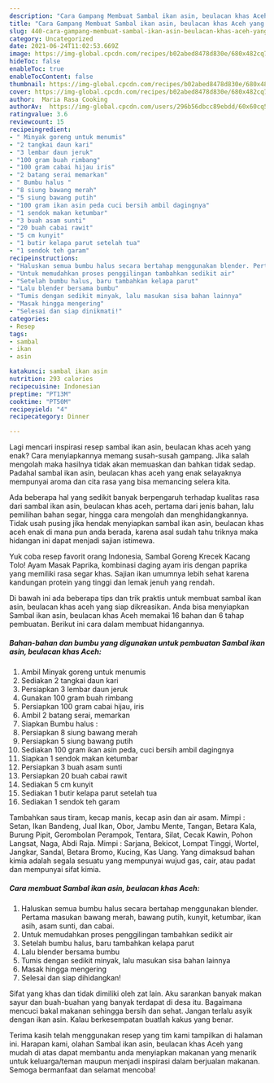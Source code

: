 ```yaml
---
description: "Cara Gampang Membuat Sambal ikan asin, beulacan khas Aceh yang Enak Banget"
title: "Cara Gampang Membuat Sambal ikan asin, beulacan khas Aceh yang Enak Banget"
slug: 440-cara-gampang-membuat-sambal-ikan-asin-beulacan-khas-aceh-yang-enak-banget
category: Uncategorized
date: 2021-06-24T11:02:53.669Z
image: https://img-global.cpcdn.com/recipes/b02abed8478d830e/680x482cq70/sambal-ikan-asin-beulacan-khas-aceh-foto-resep-utama.jpg
hideToc: false
enableToc: true
enableTocContent: false
thumbnail: https://img-global.cpcdn.com/recipes/b02abed8478d830e/680x482cq70/sambal-ikan-asin-beulacan-khas-aceh-foto-resep-utama.jpg
cover: https://img-global.cpcdn.com/recipes/b02abed8478d830e/680x482cq70/sambal-ikan-asin-beulacan-khas-aceh-foto-resep-utama.jpg
author:  Maria Rasa Cooking
authorAv:  https://img-global.cpcdn.com/users/296b56dbcc89ebdd/60x60cq50/avatar.jpg
ratingvalue: 3.6
reviewcount: 15
recipeingredient:
- " Minyak goreng untuk menumis"
- "2 tangkai daun kari"
- "3 lembar daun jeruk"
- "100 gram buah rimbang"
- "100 gram cabai hijau iris"
- "2 batang serai memarkan"
- " Bumbu halus "
- "8 siung bawang merah"
- "5 siung bawang putih"
- "100 gram ikan asin peda cuci bersih ambil dagingnya"
- "1 sendok makan ketumbar"
- "3 buah asam sunti"
- "20 buah cabai rawit"
- "5 cm kunyit"
- "1 butir kelapa parut setelah tua"
- "1 sendok teh garam"
recipeinstructions:
- "Haluskan semua bumbu halus secara bertahap menggunakan blender. Pertama masukan bawang merah, bawang putih, kunyit, ketumbar, ikan asih, asam sunti, dan cabai."
- "Untuk memudahkan proses penggilingan tambahkan sedikit air"
- "Setelah bumbu halus, baru tambahkan kelapa parut"
- "Lalu blender bersama bumbu"
- "Tumis dengan sedikit minyak, lalu masukan sisa bahan lainnya"
- "Masak hingga mengering"
- "Selesai dan siap dinikmati!"
categories:
- Resep
tags:
- sambal
- ikan
- asin

katakunci: sambal ikan asin 
nutrition: 293 calories
recipecuisine: Indonesian
preptime: "PT13M"
cooktime: "PT50M"
recipeyield: "4"
recipecategory: Dinner

---
```



Lagi mencari inspirasi resep sambal ikan asin, beulacan khas aceh yang enak? Cara menyiapkannya memang susah-susah gampang. Jika salah mengolah maka hasilnya tidak akan memuaskan dan bahkan tidak sedap. Padahal sambal ikan asin, beulacan khas aceh yang enak selayaknya mempunyai aroma dan cita rasa yang bisa memancing selera kita.


Ada beberapa hal yang sedikit banyak berpengaruh terhadap kualitas rasa dari sambal ikan asin, beulacan khas aceh, pertama dari jenis bahan, lalu pemilihan bahan segar, hingga cara mengolah dan menghidangkannya. Tidak usah pusing jika hendak menyiapkan sambal ikan asin, beulacan khas aceh enak di mana pun anda berada, karena asal sudah tahu triknya maka hidangan ini dapat menjadi sajian istimewa.

Yuk coba resep favorit orang Indonesia, Sambal Goreng Krecek Kacang Tolo! Ayam Masak Paprika, kombinasi daging ayam iris dengan paprika yang memiliki rasa segar khas. Sajian ikan umumnya lebih sehat karena kandungan protein yang tinggi dan lemak jenuh yang rendah.


Di bawah ini ada beberapa tips dan trik praktis untuk membuat sambal ikan asin, beulacan khas aceh yang siap dikreasikan. Anda bisa menyiapkan Sambal ikan asin, beulacan khas Aceh memakai 16 bahan dan 6 tahap pembuatan. Berikut ini cara dalam membuat hidangannya.

<!--inarticleads1-->

##### Bahan-bahan dan bumbu yang digunakan untuk pembuatan Sambal ikan asin, beulacan khas Aceh:

1. Ambil  Minyak goreng untuk menumis
1. Sediakan 2 tangkai daun kari
1. Persiapkan 3 lembar daun jeruk
1. Gunakan 100 gram buah rimbang
1. Persiapkan 100 gram cabai hijau, iris
1. Ambil 2 batang serai, memarkan
1. Siapkan  Bumbu halus :
1. Persiapkan 8 siung bawang merah
1. Persiapkan 5 siung bawang putih
1. Sediakan 100 gram ikan asin peda, cuci bersih ambil dagingnya
1. Siapkan 1 sendok makan ketumbar
1. Persiapkan 3 buah asam sunti
1. Persiapkan 20 buah cabai rawit
1. Sediakan 5 cm kunyit
1. Sediakan 1 butir kelapa parut setelah tua
1. Sediakan 1 sendok teh garam


Tambahkan saus tiram, kecap manis, kecap asin dan air asam. Mimpi : Setan, Ikan Bandeng, Jual Ikan, Obor, Jambu Mente, Tangan, Betara Kala, Burung Pipit, Gerombolan Perampok, Tentara, Silat, Cecak Kawin, Pohon Langsat, Naga, Abdi Raja. Mimpi : Sarjana, Bekicot, Lompat Tinggi, Wortel, Jangkar, Sandal, Betara Bromo, Kucing, Kas Uang. Yang dimaksud bahan kimia adalah segala sesuatu yang mempunyai wujud gas, cair, atau padat dan mempunyai sifat kimia. 

<!--inarticleads2-->

##### Cara membuat Sambal ikan asin, beulacan khas Aceh:

1. Haluskan semua bumbu halus secara bertahap menggunakan blender. Pertama masukan bawang merah, bawang putih, kunyit, ketumbar, ikan asih, asam sunti, dan cabai.
1. Untuk memudahkan proses penggilingan tambahkan sedikit air
1. Setelah bumbu halus, baru tambahkan kelapa parut
1. Lalu blender bersama bumbu
1. Tumis dengan sedikit minyak, lalu masukan sisa bahan lainnya
1. Masak hingga mengering
1. Selesai dan siap dihidangkan!

Sifat yang khas dan tidak dimiliki oleh zat lain. Aku sarankan banyak makan sayur dan buah-buahan yang banyak terdapat di desa itu. Bagaimana mencuci bakal makanan sehingga bersih dan sehat. Jangan terlalu asyik dengan ikan asin. Kalau berkesempatan buatlah kakus yang benar. 

Terima kasih telah menggunakan resep yang tim kami tampilkan di halaman ini. Harapan kami, olahan Sambal ikan asin, beulacan khas Aceh yang mudah di atas dapat membantu anda menyiapkan makanan yang menarik untuk keluarga/teman maupun menjadi inspirasi dalam berjualan makanan. Semoga bermanfaat dan selamat mencoba!
